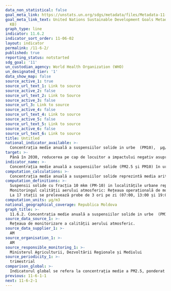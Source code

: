 ```yaml
---
data_non_statistical: false
goal_meta_link: https://unstats.un.org/sdgs/metadata/files/Metadata-11-06-02.pdf
goal_meta_link_text: United Nations Sustainable Development Goals Metadata (PDF 211
  KB)
graph_type: line
indicator: 11.6.2
indicator_sort_order: 11-06-02
layout: indicator
permalink: /11-6-2/
published: true
reporting_status: notstarted
sdg_goal: '11'
un_custodian_agency: World Health Organization (WHO)
un_designated_tier: '1'
data_show_map: false
source_active_1: true
source_url_text_1: Link to source
source_active_2: false
source_url_text_2: Link to Source
source_active_3: false
source_url_3: Link to source
source_active_4: false
source_url_text_4: Link to source
source_active_5: false
source_url_text_5: Link to source
source_active_6: false
source_url_text_6: Link to source
title: Untitled
national_indicator_available: >-
  Concentrația medie anuală a suspensiilor solide in urbe  (PM10),  µg/m3
target: >-
  Până în 2030, reducerea pe cap de locuitor a impactului negativ asupra mediului în orașe, inclusiv    prin acordarea unei atenții deosebite calității aerului și gestionării deșeurilor municipale și de alt tip
indicator_name: >-
  Concentrația medie anuală a suspensiilor solide (PM2.5 și PM10) în urbe (populație ponderată)
computation_calculations: >-
  Concentrația medie anuală a suspensiilor solide reprezintă media aritmetică de suspensii solide ponderată la populația urbană si este exprimată în micrograme pe metru cub. Pulberi în suspensie cu fracția 10 mkm se determina prin metoda automată de  măsurare,  se  bazează  pe  principiul  ciclon,  destinată  pentru determinarea  concentrației  de  masă  a  fracției  fibrogene  cu mărimea  <10  mkm  în  aerul  atmosferic.
computation_definitions: >-
  Suspensii solide cu fracția 10 mkm (PM-10) in localitățile urbane reprezintă poluarea aerului preponderent in forma de praf fin, include un amestec de particule solide și lichide caracterizate prin dimensiunile reduse ale acestora - până la 10 mkm. Circa 60% din PM10 este format din particule de tip PM2.5, cu diametrul sub 2.5 microni. Conform Organizației Mondiale a Sănătății, expunerea la particule fine (PM2.5) are cel mai semnifică cativ impact asupra sănătății umane, în comparație cu alți poluanți. În anul 2015 nivel mediu de PM2.5 in orașe a fost de 15 micrograme la metru cub, și de 16,7, în anul 2016 ( [vezi sursa](http://www.green-economies-eap.org/resources/Raport_RO.pdf) )<br> 
  Monitoringul calității aerului atmosferic: Rețeaua operațională de monitorizare a calității aerului atmosferic constă din 18 posturi staționare, 17 dintre care sunt amplasate în 5 centre industrializate: Chișinău - 6 posturi, Bălți-2, Tiraspol-3, Bender-4, Râbnița-2, și 1 stație transfrontalieră în or. Leova.<br> 
  La 17 stații se prelevează probe de 3 ori pe zi (07:00, 13:00 și 19:00) fiind analizați poluanții de bază (suspensii solide, dioxid de sulf, monoxid de carbon, dioxid de azot) și cei specifici (sulfați solubili, oxid de azot, aldehidă formică, fenol și benzo(a)piren). Programul observațiilor, prelevarea mostrelor și analiza chimică se efectuează conform metodologiei “ Руководство по контролю загрязнения атмосферы, РД 52.04. 186-89-Москва 1991”. Gradul de poluare a aerului se apreciază după valoarea concentrațiilor medii față de concentrația maxim admisibilă (CMA), iar calitatea aerului se estimează prin indicele complex al poluării atmosferei (IPA). ( [A se vedea](http://mediu.gov.md/ro/content/protec%C8%9Bia-aerului-atmosferic) )
computation_units: µg/m3
national_geographical_coverage: Republica Moldova
graph_title: >-
  11.6.2. Concentrația medie anuală a suspensiilor solide in urbe  (PM10),  µg/m3
source_data_source_1: >-
  Rețeaua de monitorizare a calității aerului atmosferic.
source_data_supplier_1: >-
  AM
source_organisation_1: >-
  AM
source_responsible_monitoring_1: >-
  Ministerul Agriculturii, Dezvoltării Regionale și Mediului
source_periodicity_1: >-
  trimestrial
comparison_global: >-
  Indicatorul global se refera la concentrația medie a PM2.5, ponderat la populația urbana, și se estimează cu utilizarea datelor de la satelit, estimări ale populației, date topografice și măsurători în teren. Indicatorul național se refera la concentrația medie a PM10,  inclusiv PM2.5 și se bazează pe măsurători în teren. [A se vedea sursa](http://www.meteo.md/images/uploads/pages_downloads/Anuar_Aer_20151.pdf), pag. 11.
previous: 11-6-1-1
next: 11-6-2-1
---
```

